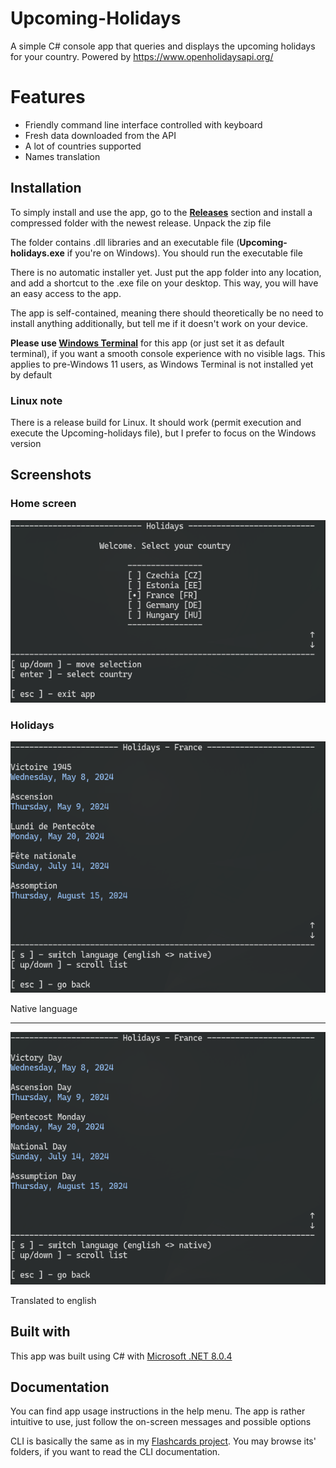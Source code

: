 # Upcoming-Holidays
A simple C# console app that queries and displays the upcoming holidays for your country. Powered by https://www.openholidaysapi.org/

# Features
- Friendly command line interface controlled with keyboard
- Fresh data downloaded from the API
- A lot of countries supported
- Names translation

## Installation ##
To simply install and use the app, go to the [**Releases**](https://github.com/creeper82/Upcoming-holidays/releases) section and install a compressed folder with the newest release. Unpack the zip file

The folder contains .dll libraries and an executable file (**Upcoming-holidays.exe** if you're on Windows). You should run the executable file

There is no automatic installer yet. Just put the app folder into any location, and add a shortcut to the .exe file on your desktop. This way, you will have an easy access to the app.

The app is self-contained, meaning there should theoretically be no need to install anything additionally, but tell me if it doesn't work on your device.

**Please use [Windows Terminal](https://apps.microsoft.com/detail/9N0DX20HK701)** for this app (or just set it as default terminal), if you want a smooth console experience with no visible lags. This applies to pre-Windows 11 users, as Windows Terminal is not installed yet by default

### Linux note ###
There is a release build for Linux. It should work (permit execution and execute the Upcoming-holidays file), but I prefer to focus on the Windows version

## Screenshots ##

### Home screen ###
![Home screen](screenshots/menu.png)

### Holidays ###
![Holidays](screenshots/holidays.png)

Native language

---

![Holidays translated](screenshots/holidays_translated.png)

Translated to english

## Built with ##
This app was built using C# with [Microsoft .NET 8.0.4](https://dotnet.microsoft.com/en-us/download)

## Documentation ##
You can find app usage instructions in the help menu. The app is rather intuitive to use, just follow the on-screen messages and possible options

CLI is basically the same as in my [Flashcards project](https://github.com/creeper82/Flashcards). You may browse its' folders, if you want to read the CLI documentation.
